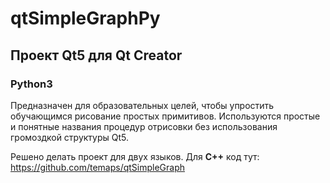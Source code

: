 # qtSimpleGraphPy
## Проект Qt5 для Qt Creator
### Python3


Предназначен для образовательных целей, чтобы упростить обучающимся рисование простых примитивов. Используются простые и понятные названия процедур отрисовки без использования громоздкой структуры Qt5.

Решено делать проект для двух языков. Для **С++** код тут:
https://github.com/temaps/qtSimpleGraph
